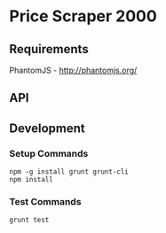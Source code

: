 # Price Scraper 2000

## Requirements

PhantomJS - http://phantomjs.org/

## API



## Development

### Setup Commands

```
npm -g install grunt grunt-cli
npm install  
```


### Test Commands
```
grunt test
```
